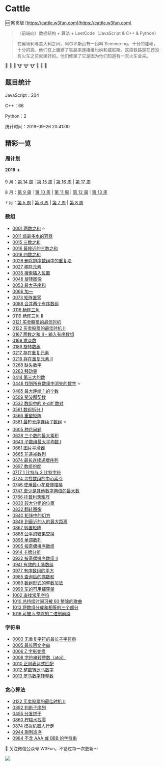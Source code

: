 # Cattle


:new: 网页版 [https://cattle.w3fun.com](https://cattle.w3fun.com)

> （前端向）数据结构 + 算法 + LeetCode（JavaScript & C++ & Python）

> 在奥地利与意大利之间，阿尔卑斯山有一段叫 Semmering，十分的陡峭，十分的高。他们在上面建了铁路来连接维也纳和威尼斯。这段铁路是在还没有火车之前就建好的。他们修建了它是因为他们知道有一天火车会来。

:train: :train: :train: :cow: :cow: :cow: :runner: :runner: :runner:


## 题目统计

JavaScript：204

C++：66

Python：2

统计时间：2019-09-26 20:41:00


## 精彩一览

### 周计划

**2019** :airplane:

9 月：[第 14 周](https://cattle.w3fun.com/week/14.html) | [第 15 周](https://cattle.w3fun.com/week/15.html) | [第 16 周](https://cattle.w3fun.com/week/16.html) | [第 17 周](https://cattle.w3fun.com/week/17.html)

8 月：[第 9 周](https://cattle.w3fun.com/week/9.html) | [第 10 周](https://cattle.w3fun.com/week/10.html) | [第 11 周](https://cattle.w3fun.com/week/11.html) | [第 12 周](https://cattle.w3fun.com/week/12.html) | [第 13 周](https://cattle.w3fun.com/week/13.html)

7 月：[第 5 周](https://cattle.w3fun.com/week/5.html) | [第 6 周](https://cattle.w3fun.com/week/6.html) | [第 7 周](https://cattle.w3fun.com/week/7.html) | [第 8 周](https://cattle.w3fun.com/week/8.html)

### 数组

- [0001 两数之和](https://cattle.w3fun.com/solution/easy/0001-two-sum.html) :star:
- [0011 盛最多水的容器](https://cattle.w3fun.com/solution/medium/0011-container-with-most-water.html)
- [0015 三数之和](https://cattle.w3fun.com/solution/medium/0015-3sum.html)
- [0016 最接近的三数之和](https://cattle.w3fun.com/solution/medium/0016-3sum-closest.html)
- [0018 四数之和](https://cattle.w3fun.com/solution/medium/0018-4sum.html)
- [0026 删除排序数组中的重复项](https://cattle.w3fun.com/solution/easy/0026-remove-duplicates-from-sorted-array.html)
- [0027 移除元素](https://cattle.w3fun.com/solution/easy/0027-remove-element.html)
- [0035 搜索插入位置](https://cattle.w3fun.com/solution/easy/0035-search-insert-position.html)
- [0048 旋转图像](https://cattle.w3fun.com/solution/medium/0048-rotate-image.html)
- [0053 最大子序和](https://cattle.w3fun.com/solution/easy/0053-maximum-subarray.html)
- [0066 加一](https://cattle.w3fun.com/solution/easy/0066-plus-one.html)
- [0073 矩阵置零](https://cattle.w3fun.com/solution/easy/0073-set-matrix-zeroes.html)
- [0088 合并两个有序数组](https://cattle.w3fun.com/solution/easy/0088-merge-sorted-array.html)
- [0118 杨辉三角](https://cattle.w3fun.com/solution/easy/0118-pascals-triangle.html)
- [0119 杨辉三角 II](https://cattle.w3fun.com/solution/easy/0119-pascals-triangle-ii.html)
- [0121 买卖股票的最佳时机](https://cattle.w3fun.com/solution/easy/0121-best-time-to-buy-and-sell-stock.html)
- [0122 买卖股票的最佳时机 II](https://cattle.w3fun.com/solution/easy/0122-best-time-to-buy-and-sell-stock-ii.html)
- [0167 两数之和 II - 输入有序数组](https://cattle.w3fun.com/solution/easy/0167-two-sum-ii-input-array-is-sorted.html)
- [0169 求众数](https://cattle.w3fun.com/solution/easy/0169-majority-element.html)
- [0189 旋转数组](https://cattle.w3fun.com/solution/easy/0189-rotate-array.html)
- [0217 存在重复元素](https://cattle.w3fun.com/solution/easy/0217-contains-duplicate.html)
- [0219 存在重复元素 II](https://cattle.w3fun.com/solution/easy/0219-contains-duplicate-ii.html)
- [0268 缺失数字](https://cattle.w3fun.com/solution/easy/0268-missing-number.html)
- [0283 移动零](https://cattle.w3fun.com/solution/easy/0283-move-zeroes.html)
- [0414 第三大的数](https://cattle.w3fun.com/solution/easy/0414-third-maximum-number.html)
- [0448 找到所有数组中消失的数字](https://cattle.w3fun.com/solution/easy/0448-find-all-numbers-disappeared-in-an-array.html)  :star:
- [0485 最大连续 1 的个数](https://cattle.w3fun.com/solution/easy/0485-max-consecutive-ones.html)
- [0509 斐波那契数](https://cattle.w3fun.com/solution/easy/0509-fibonacci-number.html)
- [0532 数组中的 K-diff 数对](https://cattle.w3fun.com/solution/easy/0532-k-diff-pairs-in-an-array.html)
- [0561 数组拆分 I](https://cattle.w3fun.com/solution/easy/0561-array-partition-i.html)
- [0566 重塑矩阵](https://cattle.w3fun.com/solution/easy/0566-reshape-the-matrix.html)
- [0581 最短无序连续子数组](https://cattle.w3fun.com/solution/easy/0581-shortest-unsorted-continuous-subarray.html)  :star:
- [0605 种花问题](https://cattle.w3fun.com/solution/easy/0605-can-place-flowers.html)
- [0628 三个数的最大乘积](https://cattle.w3fun.com/solution/easy/0628-maximum-product-of-three-numbers.html)
- [0643 子数组最大平均数 I](https://cattle.w3fun.com/solution/easy/0643-maximum-average-subarray-i.html)
- [0661 图片平滑器](https://cattle.w3fun.com/solution/easy/0661-image-smoother.html)
- [0665 非递减数列](https://cattle.w3fun.com/solution/easy/0665-non-descreasing-array.html)
- [0674 最长连续递增序列](https://cattle.w3fun.com/solution/easy/0674-longest-continuous-increasing-subsequence.html)
- [0697 数组的度](https://cattle.w3fun.com/solution/easy/0697-degree-of-an-array.html)
- [0717 1 比特与 2 比特字符](https://cattle.w3fun.com/solution/easy/0717-1-bit-and-2-bit-characters.html)
- [0724 寻找数组的中心索引](https://cattle.w3fun.com/solution/easy/0724-find-pivot-index.html)
- [0746 使用最小花费爬楼梯](https://cattle.w3fun.com/solution/easy/0746-min-cost-climbing-stairs.html)
- [0747 至少是其他数字两倍的最大数](https://cattle.w3fun.com/solution/easy/0747-largest-number-at-least-twice-of-others.html)
- [0766 托普利茨矩阵](https://cattle.w3fun.com/solution/easy/0766-toeplitz-matrix.html)
- [0830 较大分组的位置](https://cattle.w3fun.com/solution/easy/0830-positions-of-large-groups.html)
- [0832 翻转图像](https://cattle.w3fun.com/solution/easy/0832-flipping-an-image.html)
- [0840 矩阵中的幻方](https://cattle.w3fun.com/solution/easy/0840-magic-squares-in-grid.html)
- [0849 到最近的人的最大距离](https://cattle.w3fun.com/solution/easy/0849-maximize-distance-to-closest-person.html)
- [0867 转置矩阵](https://cattle.w3fun.com/solution/easy/0867-transpose-matrix.html)
- [0888 公平的糖果交换](https://cattle.w3fun.com/solution/easy/0888-fair-candy-swap.html)
- [0896 单调数列](https://cattle.w3fun.com/solution/easy/0896-monotonic-array.html)
- [0905 按奇偶排序数组](https://cattle.w3fun.com/solution/easy/0905-sort-array-by-parity.html)
- [0914 卡牌分组](https://cattle.w3fun.com/solution/easy/0914-x-of-a-kind-in-a-deck-of-cards.html)
- [0922 按奇偶排序数组 II](https://cattle.w3fun.com/solution/easy/0922-sort-array-by-parity-ii.html)
- [0941 有效的山脉数组](https://cattle.w3fun.com/solution/easy/0941-valid-mountain-array.html)
- [0977 有序数组的平方](solution/easy/0977-squares-of-a-sorted-array.html)
- [0985 查询后的偶数和](https://cattle.w3fun.com/solution/easy/0985-sum-of-even-numbers-after-queries.html)
- [0989 数组形式的整数加法](https://cattle.w3fun.com/solution/easy/0989-add-to-array-form-of-integer.html)
- [0999 车的可用捕获量](https://cattle.w3fun.com/solution/easy/0999-avaliable-captures-for-rook.html)
- [1002 查找常用字符](https://cattle.w3fun.com/solution/easy/1002-find-common-characters.html)
- [1010 总持续时间可被 60 整除的歌曲](https://cattle.w3fun.com/solution/easy/1010-pairs-of-songs-with-total-durations-divisible-by-60.html)
- [1013 将数组分成和相等的三个部分](https://cattle.w3fun.com/solution/easy/1013-partition-array-into-these-parts-with-equal-sum.html)
- [1018 可被 5 整除的二进制前缀](https://cattle.w3fun.com/solution/easy/1018-binary-prefix-divisible-by-5.html)


### 字符串

- [0003 无重复字符的最长子字符串](https://cattle.w3fun.com/solution/medium/0003-longest-substring-without-repeating-characters.html)
- [0005 最长回文字串](https://cattle.w3fun.com/solution/medium//solution/medium/0005-longest-palindromic-substring.html)
- [0006 Z 字形变换](https://cattle.w3fun.com/solution/medium//solution/medium/0006-zigzag-conversion.html)
- [0008 字符串转整数（atoi）](https://cattle.w3fun.com/solution/medium/solution/medium/0008-string-to-integer-atoi.html)
- [0010 正则表达式匹配](https://cattle.w3fun.com/solution/difficult/0010-regular-expression-matching.html)
- [0012 整数转罗马数字](https://cattle.w3fun.com/solution/medium/0012-integer-to-roman.html)
- [0013 罗马数字转整数](https://cattle.w3fun.com/solution/easy/0013-roman-to-integer.html)


### 贪心算法

- [0122 买卖股票的最佳时机 II](https://cattle.w3fun.com/solution/easy/0122-best-time-to-buy-and-sell-stock-ii.html)
- [0392 判断子序列](https://cattle.w3fun.com/solution/easy/0392-is-subsequence.html)
- [0455 分发饼干](https://cattle.w3fun.com/solution/easy/0455-assign-cookies.html)
- [0860 柠檬水找零](https://cattle.w3fun.com/solution/easy/0860-lemonade-change.html)
- [0874 模拟机器人行走](https://cattle.w3fun.com/solution/easy/0874-walking-robot-simulation.html)
- [0944 删列造序](https://cattle.w3fun.com/solution/easy/0944-delete-columns-to-make-sorted.html)
- [0984 不含 AAA 或 BBB 的字符串](https://cattle.w3fun.com/solution/easy/0984-string-without-aaa-or-bbb.html)




:bell: 关注微信公众号 W3Fun，不错过每一次更新～

![](https://github.com/swpuLeo/cattle/blob/master/img/qrcode_v3_sm.jpg)
